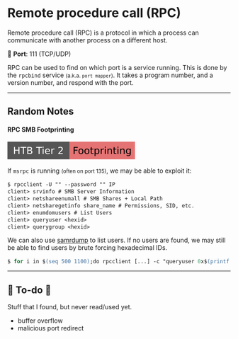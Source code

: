 # Remote procedure call (RPC)

<div class="row row-cols-lg-2"><div>

Remote procedure call (RPC) is a protocol in which a process can communicate with another process on a different host.

🐊️ **Port**: 111 (TCP/UDP)

RPC can be used to find on which port is a service running. This is done by the `rpcbind` service <small>(a.k.a. `port mapper`)</small>. It takes a program number, and a version number, and respond with the port.
</div><div>
</div></div>

<hr class="sep-both">

## Random Notes

<div class="row row-cols-lg-2"><div>

#### RPC SMB Footprinting

[![footprinting](../../../cybersecurity/_badges/htb/footprinting.svg)](https://academy.hackthebox.com/course/preview/footprinting)

If `msrpc` is running <small>(often on port 135)</small>, we may be able to exploit it:

```shell!
$ rpcclient -U "" --password "" IP
client> srvinfo # SMB Server Information
client> netshareenumall # SMB Shares + Local Path
client> netsharegetinfo share_name # Permissions, SID, etc.
client> enumdomusers # List Users
client> queryuser <hexid>
client> querygroup <hexid>
```

We can also use [samrdump](tools/impacket.md#samrdump) to list users. If no users are found, we may still be able to find users by brute forcing hexadecimal IDs.

```ps
$ for i in $(seq 500 1100);do rpcclient [...] -c "queryuser 0x$(printf '%x\n' $i)" | grep "User Name\|user_rid\|group_rid" && echo "";done
```
</div><div>
</div></div>


<hr class="sep-both">

## 👻 To-do 👻

Stuff that I found, but never read/used yet.

<div class="row row-cols-lg-2"><div>

* buffer overflow
* malicious port redirect
</div><div>
</div></div>
